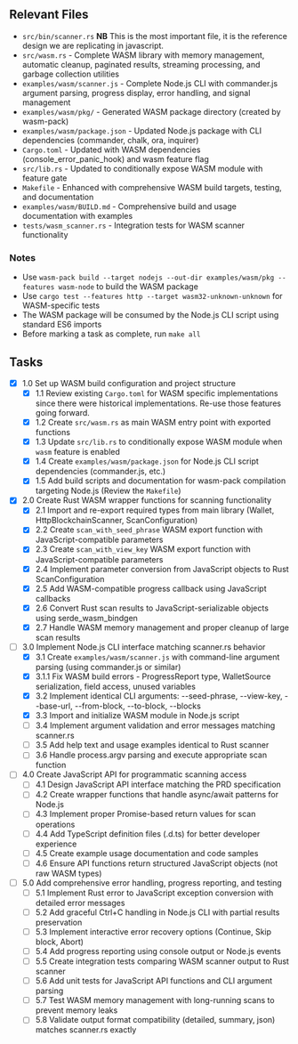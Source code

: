 ## Relevant Files

- `src/bin/scanner.rs` **NB** This is the most important file, it is the reference design we are replicating in javascript.
- `src/wasm.rs` - Complete WASM library with memory management, automatic cleanup, paginated results, streaming processing, and garbage collection utilities
- `examples/wasm/scanner.js` - Complete Node.js CLI with commander.js argument parsing, progress display, error handling, and signal management
- `examples/wasm/pkg/` - Generated WASM package directory (created by wasm-pack)
- `examples/wasm/package.json` - Updated Node.js package with CLI dependencies (commander, chalk, ora, inquirer)
- `Cargo.toml` - Updated with WASM dependencies (console_error_panic_hook) and wasm feature flag
- `src/lib.rs` - Updated to conditionally expose WASM module with feature gate
- `Makefile` - Enhanced with comprehensive WASM build targets, testing, and documentation
- `examples/wasm/BUILD.md` - Comprehensive build and usage documentation with examples
- `tests/wasm_scanner.rs` - Integration tests for WASM scanner functionality

### Notes

- Use `wasm-pack build --target nodejs --out-dir examples/wasm/pkg --features wasm-node` to build the WASM package
- Use `cargo test --features http --target wasm32-unknown-unknown` for WASM-specific tests  
- The WASM package will be consumed by the Node.js CLI script using standard ES6 imports
- Before marking a task as complete, run `make all`

## Tasks

- [x] 1.0 Set up WASM build configuration and project structure
  - [x] 1.1 Review existing `Cargo.toml` for WASM specific implementations since there were historical implementations. Re-use those features going forward.
  - [x] 1.2 Create `src/wasm.rs` as main WASM entry point with exported functions
  - [x] 1.3 Update `src/lib.rs` to conditionally expose WASM module when `wasm` feature is enabled
  - [x] 1.4 Create `examples/wasm/package.json` for Node.js CLI script dependencies (commander.js, etc.)
  - [x] 1.5 Add build scripts and documentation for wasm-pack compilation targeting Node.js (Review the `Makefile`)

- [x] 2.0 Create Rust WASM wrapper functions for scanning functionality  
  - [x] 2.1 Import and re-export required types from main library (Wallet, HttpBlockchainScanner, ScanConfiguration)
  - [x] 2.2 Create `scan_with_seed_phrase` WASM export function with JavaScript-compatible parameters
  - [x] 2.3 Create `scan_with_view_key` WASM export function with JavaScript-compatible parameters  
  - [x] 2.4 Implement parameter conversion from JavaScript objects to Rust ScanConfiguration
  - [x] 2.5 Add WASM-compatible progress callback using JavaScript callbacks
  - [x] 2.6 Convert Rust scan results to JavaScript-serializable objects using serde_wasm_bindgen
  - [x] 2.7 Handle WASM memory management and proper cleanup of large scan results

- [ ] 3.0 Implement Node.js CLI interface matching scanner.rs behavior
  - [x] 3.1 Create `examples/wasm/scanner.js` with command-line argument parsing (using commander.js or similar)
  - [x] 3.1.1 Fix WASM build errors - ProgressReport type, WalletSource serialization, field access, unused variables
  - [x] 3.2 Implement identical CLI arguments: --seed-phrase, --view-key, --base-url, --from-block, --to-block, --blocks
  - [x] 3.3 Import and initialize WASM module in Node.js script
  - [ ] 3.4 Implement argument validation and error messages matching scanner.rs
  - [ ] 3.5 Add help text and usage examples identical to Rust scanner
  - [ ] 3.6 Handle process.argv parsing and execute appropriate scan function

- [ ] 4.0 Create JavaScript API for programmatic scanning access
  - [ ] 4.1 Design JavaScript API interface matching the PRD specification
  - [ ] 4.2 Create wrapper functions that handle async/await patterns for Node.js
  - [ ] 4.3 Implement proper Promise-based return values for scan operations
  - [ ] 4.4 Add TypeScript definition files (.d.ts) for better developer experience
  - [ ] 4.5 Create example usage documentation and code samples
  - [ ] 4.6 Ensure API functions return structured JavaScript objects (not raw WASM types)

- [ ] 5.0 Add comprehensive error handling, progress reporting, and testing
  - [ ] 5.1 Implement Rust error to JavaScript exception conversion with detailed error messages
  - [ ] 5.2 Add graceful Ctrl+C handling in Node.js CLI with partial results preservation
  - [ ] 5.3 Implement interactive error recovery options (Continue, Skip block, Abort) 
  - [ ] 5.4 Add progress reporting using console output or Node.js events
  - [ ] 5.5 Create integration tests comparing WASM scanner output to Rust scanner
  - [ ] 5.6 Add unit tests for JavaScript API functions and CLI argument parsing
  - [ ] 5.7 Test WASM memory management with long-running scans to prevent memory leaks
  - [ ] 5.8 Validate output format compatibility (detailed, summary, json) matches scanner.rs exactly
